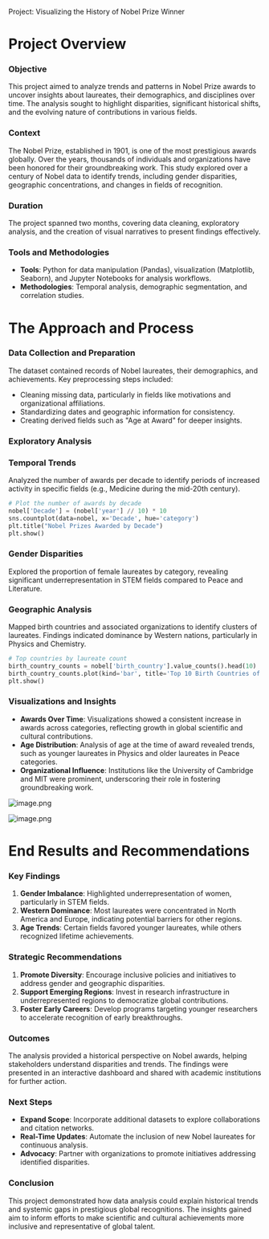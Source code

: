 Project: Visualizing the History of Nobel Prize Winner

# **Project Overview**

### **Objective**

This project aimed to analyze trends and patterns in Nobel Prize awards to uncover insights about laureates, their demographics, and disciplines over time. The analysis sought to highlight disparities, significant historical shifts, and the evolving nature of contributions in various fields.

### **Context**

The Nobel Prize, established in 1901, is one of the most prestigious awards globally. Over the years, thousands of individuals and organizations have been honored for their groundbreaking work. This study explored over a century of Nobel data to identify trends, including gender disparities, geographic concentrations, and changes in fields of recognition.

### **Duration**

The project spanned two months, covering data cleaning, exploratory analysis, and the creation of visual narratives to present findings effectively.

### **Tools and Methodologies**

- **Tools**: Python for data manipulation (Pandas), visualization (Matplotlib, Seaborn), and Jupyter Notebooks for analysis workflows.
- **Methodologies**: Temporal analysis, demographic segmentation, and correlation studies.

# **The Approach and Process**

### **Data Collection and Preparation**

The dataset contained records of Nobel laureates, their demographics, and achievements. Key preprocessing steps included:

- Cleaning missing data, particularly in fields like motivations and organizational affiliations.
- Standardizing dates and geographic information for consistency.
- Creating derived fields such as "Age at Award" for deeper insights.

### **Exploratory Analysis**

### **Temporal Trends**

Analyzed the number of awards per decade to identify periods of increased activity in specific fields (e.g., Medicine during the mid-20th century).

```python
# Plot the number of awards by decade
nobel['Decade'] = (nobel['year'] // 10) * 10
sns.countplot(data=nobel, x='Decade', hue='category')
plt.title("Nobel Prizes Awarded by Decade")
plt.show()
```

### **Gender Disparities**

Explored the proportion of female laureates by category, revealing significant underrepresentation in STEM fields compared to Peace and Literature.

### **Geographic Analysis**

Mapped birth countries and associated organizations to identify clusters of laureates. Findings indicated dominance by Western nations, particularly in Physics and Chemistry.

```python
# Top countries by laureate count
birth_country_counts = nobel['birth_country'].value_counts().head(10)
birth_country_counts.plot(kind='bar', title='Top 10 Birth Countries of Laureates')
plt.show()
```

### **Visualizations and Insights**

- **Awards Over Time**: Visualizations showed a consistent increase in awards across categories, reflecting growth in global scientific and cultural contributions.
- **Age Distribution**: Analysis of age at the time of award revealed trends, such as younger laureates in Physics and older laureates in Peace categories.
- **Organizational Influence**: Institutions like the University of Cambridge and MIT were prominent, underscoring their role in fostering groundbreaking work.

![image.png](https://prod-files-secure.s3.us-west-2.amazonaws.com/b9a3d7ba-c3ee-4b92-8e44-31590cee61f7/06b2ebda-6d66-46c8-8762-e2eee1d9a3cf/image.png)

![image.png](https://prod-files-secure.s3.us-west-2.amazonaws.com/b9a3d7ba-c3ee-4b92-8e44-31590cee61f7/2e3f8548-22fc-4027-9302-7165ccb73916/image.png)

# **End Results and Recommendations**

### **Key Findings**

1. **Gender Imbalance**: Highlighted underrepresentation of women, particularly in STEM fields.
2. **Western Dominance**: Most laureates were concentrated in North America and Europe, indicating potential barriers for other regions.
3. **Age Trends**: Certain fields favored younger laureates, while others recognized lifetime achievements.

### **Strategic Recommendations**

1. **Promote Diversity**: Encourage inclusive policies and initiatives to address gender and geographic disparities.
2. **Support Emerging Regions**: Invest in research infrastructure in underrepresented regions to democratize global contributions.
3. **Foster Early Careers**: Develop programs targeting younger researchers to accelerate recognition of early breakthroughs.

### **Outcomes**

The analysis provided a historical perspective on Nobel awards, helping stakeholders understand disparities and trends. The findings were presented in an interactive dashboard and shared with academic institutions for further action.

### **Next Steps**

- **Expand Scope**: Incorporate additional datasets to explore collaborations and citation networks.
- **Real-Time Updates**: Automate the inclusion of new Nobel laureates for continuous analysis.
- **Advocacy**: Partner with organizations to promote initiatives addressing identified disparities.

### **Conclusion**

This project demonstrated how data analysis could explain historical trends and systemic gaps in prestigious global recognitions. The insights gained aim to inform efforts to make scientific and cultural achievements more inclusive and representative of global talent.
